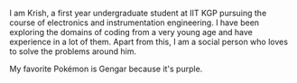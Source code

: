 I am Krish, a first year undergraduate student at IIT KGP pursuing the course of electronics and instrumentation engineering. I have been exploring the domains of coding from a very young age and have experience in a lot of them. Apart from this, I am a social person who loves to solve the problems around him.

My favorite Pokémon is Gengar because it's purple.
